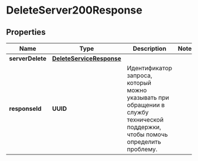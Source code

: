 

# DeleteServer200Response


## Properties

| Name | Type | Description | Notes |
|------------ | ------------- | ------------- | -------------|
|**serverDelete** | [**DeleteServiceResponse**](DeleteServiceResponse.md) |  |  |
|**responseId** | **UUID** | Идентификатор запроса, который можно указывать при обращении в службу технической поддержки, чтобы помочь определить проблему. |  |



